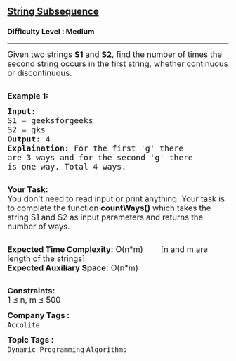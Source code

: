 <h2><a href="https://practice.geeksforgeeks.org/problems/find-number-of-times-a-string-occurs-as-a-subsequence3020/1">String Subsequence</a></h2><h3>Difficulty Level : Medium</h3><hr><div class="problems_problem_content__Xm_eO"><p><span style="font-size:18px">Given two strings <strong>S1</strong> and <strong>S2</strong>, find the number of times the second string occurs in the first string, whether continuous or discontinuous.</span></p>

<p><br>
<strong><span style="font-size:18px">Example 1:</span></strong></p>

<pre><span style="font-size:18px"><strong>Input:</strong> 
S1 = geeksforgeeks
S2 = gks
<strong>Output:</strong> 4
<strong>Explaination:</strong> For the first 'g' there 
are 3 ways and for the second 'g' there 
is one way. Total 4 ways.</span></pre>

<p><br>
<span style="font-size:18px"><strong>Your Task:</strong><br>
You don't need to read input or print anything. Your task is to complete the function <strong>countWays()</strong> which takes the string S1 and S2 as input parameters and returns the number of ways.</span></p>

<p><br>
<span style="font-size:18px"><strong>Expected Time Complexity:</strong> O(n*m)&nbsp; &nbsp; &nbsp; &nbsp; [n and m are length of the strings]<br>
<strong>Expected Auxiliary Space:</strong> O(n*m)</span></p>

<p><br>
<span style="font-size:18px"><strong>Constraints:</strong><br>
1 ≤ n, m ≤ 500</span></p>
</div><p><span style=font-size:18px><strong>Company Tags : </strong><br><code>Accolite</code>&nbsp;<br><p><span style=font-size:18px><strong>Topic Tags : </strong><br><code>Dynamic Programming</code>&nbsp;<code>Algorithms</code>&nbsp;